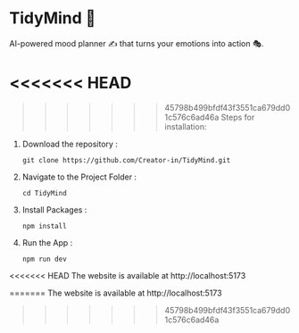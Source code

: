 # TidyMind 🤖
 AI-powered mood planner ✍ that turns your emotions into action 🎭.


<<<<<<< HEAD
=======

>>>>>>> 45798b499bfdf43f3551ca679dd01c576c6ad46a
Steps for installation:

1. Download the repository :
    ```
    git clone https://github.com/Creator-in/TidyMind.git
    ```

2. Navigate to the Project Folder :

    ```
    cd TidyMind
    ```
3. Install Packages :

    ```
    npm install
    ```

4. Run the App :

    ```
    npm run dev
    ```

<<<<<<< HEAD
The website is available at http://localhost:5173

=======
    The website is available at http://localhost:5173
>>>>>>> 45798b499bfdf43f3551ca679dd01c576c6ad46a
